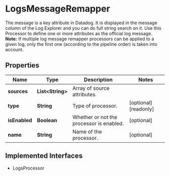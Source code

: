 

# LogsMessageRemapper

The message is a key attribute in Datadog. It is displayed in the message column of the Log Explorer and you can do full string search on it. Use this Processor to define one or more attributes as the official log message.  **Note:** If multiple log message remapper processors can be applied to a given log, only the first one (according to the pipeline order) is taken into account.
## Properties

Name | Type | Description | Notes
------------ | ------------- | ------------- | -------------
**sources** | **List&lt;String&gt;** | Array of source attributes. | 
**type** | **String** | Type of processor. |  [optional] [readonly]
**isEnabled** | **Boolean** | Whether or not the processor is enabled. |  [optional]
**name** | **String** | Name of the processor. |  [optional]


## Implemented Interfaces

* LogsProcessor


